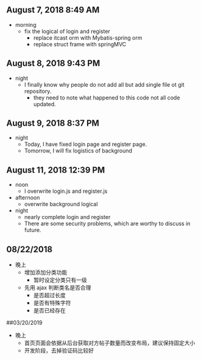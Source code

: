 ## August 7, 2018 8:49 AM

* morning
  * fix the logical of login and register
    * replace itcast orm with Mybatis-spring orm
    * replace struct frame with springMVC

## August 8, 2018 9:43 PM

* night
  * I finally know why people do not add all but add single file ot git repository.
    * they need to note what happened to this code not all code updated.

## August 9, 2018 8:37 PM
* night
  * Today, I have fixed login page and register page.
  * Tomorrow, I will fix logistics of background

## August 11, 2018 12:39 PM
* noon
  * I overwrite login.js and register.js
* afternoon
  * overwrite background logical
* night
  * nearly complete login and register
  * There are some security problems, which are worthy to discuss in future.

## 08/22/2018
* 晚上
  * 增加添加分类功能
    * 暂时设定分类只有一级
  * 先用 ajax 判断类名是否合理
    * 是否超过长度
    * 是否有特殊字符
    * 是否已经存在

##03/20/2019
* 晚上
  * 首页页面会依据从后台获取对方帖子数量而改变布局，建议保持固定大小
  * 开发阶段，去掉验证码比较好